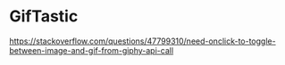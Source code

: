 # GifTastic

https://stackoverflow.com/questions/47799310/need-onclick-to-toggle-between-image-and-gif-from-giphy-api-call
